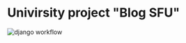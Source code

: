 # Univirsity project "Blog SFU"
![django workflow](https://github.com/vanya909/Blog-SFU/actions/workflows/django.yml/badge.svg)
